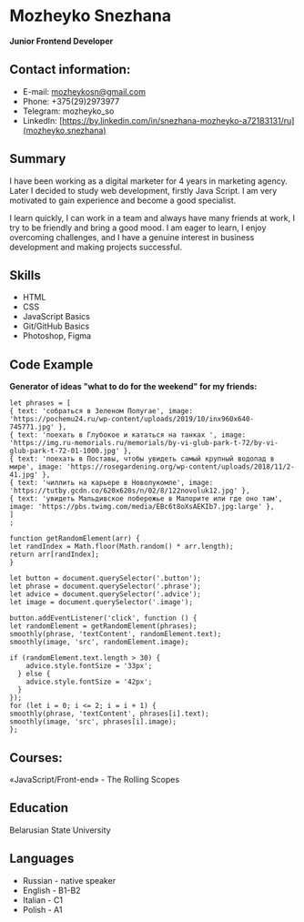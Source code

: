 # Mozheyko Snezhana
**Junior Frontend Developer**
## Contact information:
* E-mail: mozheykosn@gmail.com
* Phone: +375(29)2973977
* Telegram: mozheyko_so
* LinkedIn: [https://by.linkedin.com/in/snezhana-mozheyko-a72183131/ru](mozheyko.snezhana)
## Summary
I have been working as a digital marketer for 4 years in marketing agency. Later I decided to study web development, firstly Java Script. I am very motivated to gain experience and become a good specialist.

I learn quickly, I can work in a team and always have many friends at work, I try to be friendly and bring a good mood. I am eager to learn, I enjoy overcoming challenges, and I have a genuine interest in business development and making projects successful.
## Skills
* HTML
* CSS
* JavaScript Basics
* Git/GitHub Basics
* Photoshop, Figma

## Code Example

**Generator of ideas "what to do for the weekend" for my friends:**

``` 
let phrases = [
{ text: 'собраться в Зеленом Попугае', image: 'https://pochemu24.ru/wp-content/uploads/2019/10/inx960x640-745771.jpg' },
{ text: 'поехать в Глубокое и кататься на танках ', image: 'https://img.ru-memorials.ru/memorials/by-vi-glub-park-t-72/by-vi-glub-park-t-72-01-1000.jpg' },
{ text: 'поехать в Поставы, чтобы увидеть самый крупный водопад в мире', image: 'https://rosegardening.org/wp-content/uploads/2018/11/2-41.jpg' },
{ text: 'чиллить на карьере в Новолукомле', image: 'https://tutby.gcdn.co/620x620s/n/02/8/122novoluk12.jpg' },
{ text: 'увидеть Мальдивское побережье в Малорите или где оно там', image: 'https://pbs.twimg.com/media/EBc6t8oXsAEKIb7.jpg:large' },
]
;

function getRandomElement(arr) {
let randIndex = Math.floor(Math.random() * arr.length);
return arr[randIndex];
}

let button = document.querySelector('.button');
let phrase = document.querySelector('.phrase');
let advice = document.querySelector('.advice');
let image = document.querySelector('.image');

button.addEventListener('click', function () {
let randomElement = getRandomElement(phrases);
smoothly(phrase, 'textContent', randomElement.text);
smoothly(image, 'src', randomElement.image); 

if (randomElement.text.length > 30) {
    advice.style.fontSize = '33px';
  } else {
    advice.style.fontSize = '42px';
  }
});
for (let i = 0; i <= 2; i = i + 1) {
smoothly(phrase, 'textContent', phrases[i].text); 
smoothly(image, 'src', phrases[i].image); 
};
```
## Courses:
«JavaScript/Front-end» -  The Rolling Scopes

## Education
Belarusian State University

## Languages
* Russian - native speaker
* English - B1-B2
* Italian - C1
* Polish - A1